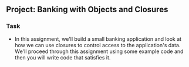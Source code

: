 ## Project: Banking with Objects and Closures

### Task
- In this assignment, we'll build a small banking application and look at how we can use closures to control access to the application's data. We'll proceed through this assignment using some example code and then you will write code that satisfies it.


